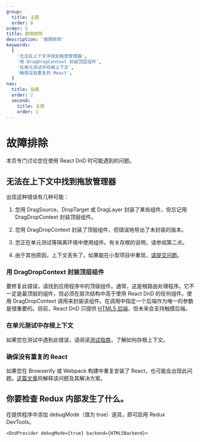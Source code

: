 ```yaml
---
group:
  title: 主题
  order: 0
order: 5
title: 故障排除
description: '故障排除'
keywords:
  [
    '无法在上下文中找到拖放管理器',
    '用 DragDropContext 封装顶层组件',
    '在单元测试中存根上下文',
    '确保没有重复的 React',
  ]
nav:
  title: 指南
  order: 2
  second:
    title: 主题
    order: 1
---
```


# 故障排除

本页专门讨论您在使用 React DnD 时可能遇到的问题。

## 无法在上下文中找到拖放管理器

出现这种错误有几种可能：

1. 您用 DragSource、DropTarget 或 DragLayer 封装了某些组件，但忘记用 DragDropContext 封装顶层组件。

2. 您用 DragDropContext 封装了顶层组件，但错误地导出了未封装的版本。

3. 您正在单元测试等隔离环境中使用组件。有关存根的说明，请参阅第二点。

4. 由于其他原因，上下文丢失了。如果能在小型项目中重现，[请提交问题](https://github.com/react-dnd/react-dnd/issues/new)。

### 用 DragDropContext 封装顶层组件

要修复此错误，请找到应用程序中的顶级组件。通常，这是根路由处理程序。它不一定是最顶层的组件，但必须在层次结构中高于使用 React DnD 的任何组件。使用 DragDropContext 调用来封装该组件。在调用中指定一个后端作为唯一的参数是很重要的。目前，React DnD 只提供 [HTML5 后端](/backends/html5)，但未来会支持触摸后端。

### 在单元测试中存根上下文

如果您在测试中遇到此错误，请阅读[测试指南](/guides/testing)，了解如何存根上下文。

### 确保没有重复的 React

如果您在 Browserify 或 Webpack 构建中重复安装了 React，也可能会出现此问题。[这篇文章](https://medium.com/@dan_abramov/two-weird-tricks-that-fix-react-7cf9bbdef375)将解释该问题及其解决方案。

## 你要检查 Redux 内部发生了什么。

在提供程序中添加 debugMode（值为 true）道具，即可启用 Redux DevTools。

```tsx | pure
<DndProvider debugMode={true} backend={HTML5Backend}>
```
